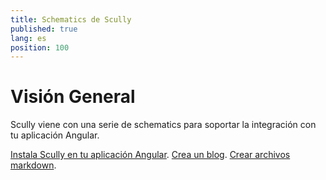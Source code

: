 ```yaml
---
title: Schematics de Scully
published: true
lang: es
position: 100
---
```


# Visión General

Scully viene con una serie de schematics para soportar la integración con tu aplicación Angular.

[Instala Scully en tu aplicación Angular](/docs/Reference/schematics/create-scully-files-with-ng-add).
[Crea un blog](/docs/Reference/schematics/create-blog-config).
[Crear archivos markdown](/docs/Reference/schematics/create-markdown-files-and-skeleton).
